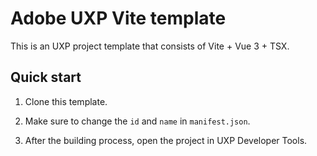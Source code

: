 # Adobe UXP Vite template

This is an UXP project template that consists of Vite + Vue 3 + TSX.

## Quick start

1. Clone this template.

2. Make sure to change the `id` and `name` in `manifest.json`.

3. After the building process, open the project in UXP Developer Tools.
